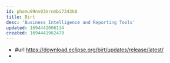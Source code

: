 ```yaml
---
id: phomu99nv03mrnmbi7343k0
title: Birt
desc: 'Business Intelligence and Reporting Tools'
updated: 1694442006134
created: 1694441962479
---
```


- #url https://download.eclipse.org/birt/updates/release/latest/
- 